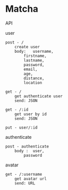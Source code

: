 # Matcha


API

user

	post - /
		create user
		body:	username,
			firstname,
			lastname,
			password,
			email,
			age,
			distance,
			location

	get - /
		get authenticate user
		send: JSON

	get - /:id
		get user by id
		send: JSON

	put - user/:id


authenticate

	post - authenticate
		body :	user,
			password

avatar

	get - /:username
		get avatar url
		send: URL
